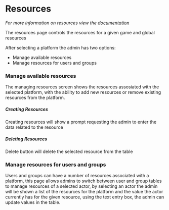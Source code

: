 # Resources
*For more information on resources view the [documentation](/articles/Resources.html)*

The resources page controls the resources for a given game and global resources

After selecting a platform the admin has two options:
* Manage available resources
* Manage resources for users and groups

### Manage available resources
The managing resources screen shows the resources assosiated with the selected platform, with the ability to add new resources or remove existing resources from the platform.
##### Creating Resources
Creating resources will show a prompt requesting the admin to enter the data related to the resource
##### Deleting Resources
Delete button will delete the selected resource from the table

### Manage resources for users and groups
Users and groups can have a number of resources associated with a platform, this page allows admins to switch between user and group tables to manage resources of a selected actor, by selecting an actor the admin will be shown a list of the resources for the platform and the value the actor currently has for the given resource, using the text entry box, the admin can update values in the table.